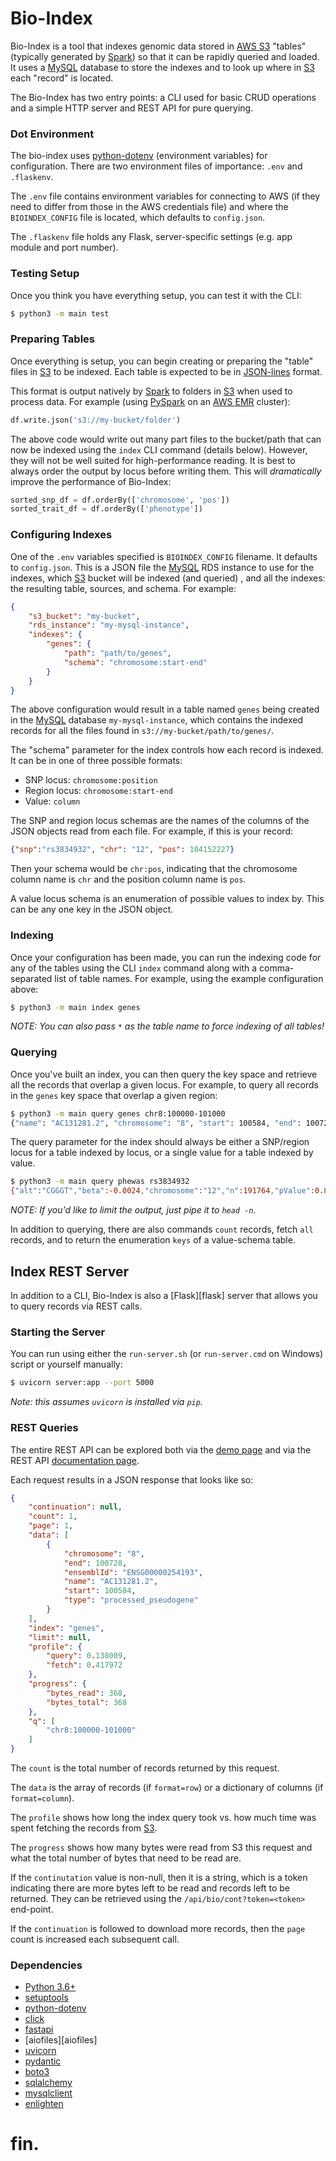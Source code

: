 # Bio-Index

Bio-Index is a tool that indexes genomic data stored in [AWS S3][s3] "tables" (typically generated by [Spark][spark]) so that it can be rapidly queried and loaded. It uses a [MySQL][mysql] database to store the indexes and to look up where in [S3][s3] each "record" is located.

The Bio-Index has two entry points: a CLI used for basic CRUD operations and a simple HTTP server and REST API for pure querying.

### Dot Environment

The bio-index uses [python-dotenv][dotenv] (environment variables) for configuration. There are two environment files of importance: `.env` and `.flaskenv`.

The `.env` file contains environment variables for connecting to AWS (if they need to differ from those in the AWS credentials file) and where the `BIOINDEX_CONFIG` file is located, which defaults to `config.json`.

The `.flaskenv` file holds any Flask, server-specific settings (e.g. app module and port number).

### Testing Setup

Once you think you have everything setup, you can test it with the CLI:

```bash
$ python3 -m main test
```

### Preparing Tables

Once everything is setup, you can begin creating or preparing the "table" files in [S3][s3] to be indexed. Each table is expected to be in [JSON-lines][json-lines] format. 

This format is output natively by [Spark][spark] to folders in [S3][s3] when used to process data. For example (using [PySpark][pyspark] on an [AWS EMR][emr] cluster):

```python
df.write.json('s3://my-bucket/folder')
```

The above code would write out many part files to the bucket/path that can now be indexed using the `index` CLI command (details below). However, they will not be well suited for high-performance reading. It is best to always order the output by locus before writing them. This will _dramatically_ improve the performance of Bio-Index:

```python
sorted_snp_df = df.orderBy(['chromosome', 'pos'])
sorted_trait_df = df.orderBy(['phenotype'])
```

### Configuring Indexes

One of the `.env` variables specified is `BIOINDEX_CONFIG` filename. It defaults to `config.json`. This is a JSON file the [MySQL][mysql] RDS instance to use for the indexes, which [S3][s3] bucket will be indexed (and queried) , and all the indexes: the resulting table, sources, and schema. For example:

```json
{
    "s3_bucket": "my-bucket",
    "rds_instance": "my-mysql-instance",
    "indexes": {
        "genes": {
            "path": "path/to/genes",
            "schema": "chromosome:start-end"
        }
    }
}
```

The above configuration would result in a table named `genes` being created in the [MySQL][mysql] database `my-mysql-instance`, which contains the indexed records for all the files found in `s3://my-bucket/path/to/genes/`.

The "schema" parameter for the index controls how each record is indexed. It can be in one of three possible formats:

* SNP locus: `chromosome:position`
* Region locus: `chromosome:start-end`
* Value: `column`

The SNP and region locus schemas are the names of the columns of the JSON objects read from each file. For example, if this is your record:

```json
{"snp":"rs3834932", "chr": "12", "pos": 104152227}
``` 

Then your schema would be `chr:pos`, indicating that the chromosome column name is `chr` and the position column name is `pos`.

A value locus schema is an enumeration of possible values to index by. This can be any one key in the JSON object.

### Indexing

Once your configuration has been made, you can run the indexing code for any of the tables using the CLI `index` command along with a comma-separated list of table names. For example, using the example configuration above:

```bash
$ python3 -m main index genes
```

_NOTE: You can also pass `*` as the table name to force indexing of all tables!_

### Querying

Once you've built an index, you can then query the key space and retrieve all the records that overlap a given locus. For example, to query all records in the `genes` key space that overlap a given region:

```bash
$ python3 -m main query genes chr8:100000-101000
{"name": "AC131281.2", "chromosome": "8", "start": 100584, "end": 100728, "ensemblId": "ENSG00000254193", "type": "processed_pseudogene"}
```

The query parameter for the index should always be either a SNP/region locus for a table indexed by locus, or a single value for a table indexed by value.

```bash
$ python3 -m main query phewas rs3834932
{"alt":"CGGGT","beta":-0.0024,"chromosome":"12","n":191764,"pValue":0.8816,"phenotype":"T2D","position":104152227,"reference":"C","stdErr":0.0159,"top":false,"id":"rs3834932","zScore":-0.149}
```

_NOTE: If you'd like to limit the output, just pipe it to `head -n`._

In addition to querying, there are also commands `count` records, fetch `all` records, and to return the enumeration `keys` of a value-schema table.

## Index REST Server

In addition to a CLI, Bio-Index is also a [Flask][flask] server that allows you to query records via REST calls.

### Starting the Server

You can run using either the `run-server.sh` (or `run-server.cmd` on Windows) script or yourself manually:

```bash
$ uvicorn server:app --port 5000
```

_Note: this assumes `uvicorn` is installed via `pip`._

### REST Queries

The entire REST API can be explored both via the [demo page](http://localhost:5000/) and via the REST API [documentation page](http://localhost:5000/docs).

Each request results in a JSON response that looks like so:

```json
{
    "continuation": null,
    "count": 1,
    "page": 1,
    "data": [
        {
            "chromosome": "8",
            "end": 100728,
            "ensemblId": "ENSG00000254193",
            "name": "AC131281.2",
            "start": 100584,
            "type": "processed_pseudogene"
        }
    ],
    "index": "genes",
    "limit": null,
    "profile": {
        "query": 0.138009,
        "fetch": 0.417972
    },
    "progress": {
        "bytes_read": 368,
        "bytes_total": 368
    },
    "q": [
        "chr8:100000-101000"
    ]
}
```

The `count` is the total number of records returned by this request.

The `data` is the array of records (if `format=row`) or a dictionary of columns (if `format=column`). 

The `profile` shows how long the index query took vs. how much time was spent fetching the records from [S3][s3].

The `progress` shows how many bytes were read from S3 this request and what the total number of bytes that need to be read are.

If the `continutation` value is non-null, then it is a string, which is a token indicating there are more bytes left to be read and records left to be returned. They can be retrieved using the `/api/bio/cont?token=<token>` end-point.

If the `continuation` is followed to download more records, then the `page` count is increased each subsequent call.

### Dependencies

* [Python 3.6+][python]
* [setuptools][setuptools]
* [python-dotenv][dotenv]
* [click][click]
* [fastapi][fastapi]
* [aiofiles][aiofiles]
* [uvicorn][uvicorn]
* [pydantic][pydantic]
* [boto3][boto3]
* [sqlalchemy][sqlalchemy]
* [mysqlclient][mysqlclient]
* [enlighten][enlighten]

# fin.

[python]: https://www.python.org/
[setuptools]: https://setuptools.readthedocs.io/en/latest/
[dotenv]: https://saurabh-kumar.com/python-dotenv/
[mysql]: https://www.mysql.com/
[s3]: https://docs.aws.amazon.com/AmazonS3/latest/dev/Welcome.html
[emr]: https://aws.amazon.com/emr/
[click]: https://click.palletsprojects.com/en/7.x/quickstart/
[enlighten]: https://python-enlighten.readthedocs.io/en/stable/
[fastapi]: https://fastapi.tiangolo.com/
[uvicorn]: https://www.uvicorn.org/
[pydantic]: https://pydantic-docs.helpmanual.io/
[boto3]: https://aws.amazon.com/sdk-for-python/
[sqlalchemy]: http://www.sqlalchemy.org/
[mysqlclient]: https://pypi.org/project/mysqlclient/
[spark]: https://spark.apache.org/
[pyspark]: https://spark.apache.org/docs/latest/api/python/pyspark.html
[json-lines]: http://jsonlines.org/examples/
